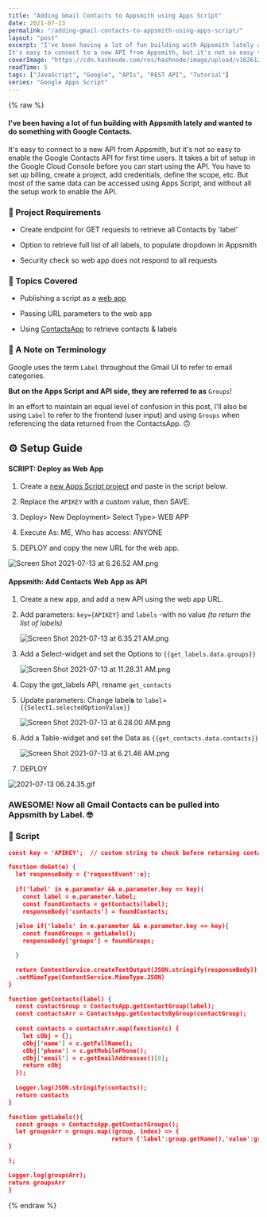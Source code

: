 ```yaml
---
title: "Adding Gmail Contacts to Appsmith using Apps Script"
date: 2021-07-13
permalink: "/adding-gmail-contacts-to-appsmith-using-apps-script/"
layout: "post"
excerpt: "I've been having a lot of fun building with Appsmith lately and wanted to do something with Google Contacts.
It's easy to connect to a new API from Appsmith, but it's not so easy to enable the Google Contacts API for first time users. It takes a bit ..."
coverImage: "https://cdn.hashnode.com/res/hashnode/image/upload/v1626120023386/7E3ShXxC2i.png"
readTime: 5
tags: ["JavaScript", "Google", "APIs", "REST API", "Tutorial"]
series: "Google Apps Script"
---
```


{% raw %}
#### I've been having a lot of fun building with Appsmith lately and wanted to do something with Google Contacts.

It's easy to connect to a new API from Appsmith, but it's not so easy to enable the Google Contacts API for first time users. It takes a bit of setup in the Google Cloud Console before you can start using the API. You have to set up billing, create a project, add credentials, define the scope, etc. But most of the same data can be accessed using Apps Script, and without all the setup work to enable the API.

### 📐 Project Requirements

* Create endpoint for GET requests to retrieve all Contacts by 'label'
    
* Option to retrieve full list of all labels, to populate dropdown in Appsmith
    
* Security check so web app does not respond to all requests

### 📗 Topics Covered

* Publishing a script as a [web app](https://developers.google.com/apps-script/guides/web#request_parameters)
    
* Passing URL parameters to the web app
    
* Using [ContactsApp](https://developers.google.com/apps-script/reference/contacts/contacts-app) to retrieve contacts & labels

### 📌 A Note on Terminology

Google uses the term `Label` throughout the Gmail UI to refer to email categories.

**But on the Apps Script and API side, they are referred to as** `Groups`!

In an effort to maintain an equal level of confusion in this post, I'll also be using `Label` to refer to the frontend (user input) and using `Groups` when referencing the data returned from the ContactsApp. 🙃

## ⚙️ Setup Guide

#### SCRIPT: Deploy as Web App

1. Create a [new Apps Script project](https://www.script.new) and paste in the script below.
    
2. Replace the `APIKEY` with a custom value, then SAVE.
    
3. Deploy&gt; New Deployment&gt; Select Type&gt; WEB APP
    
4. Execute As: ME, Who has access: ANYONE
    
5. DEPLOY and copy the new URL for the web app.

![Screen Shot 2021-07-13 at 6.26.52 AM.png](https://cdn.hashnode.com/res/hashnode/image/upload/v1626172021727/2622fVNQK.png)

#### Appsmith: Add Contacts Web App as API

1. Create a new app, and add a new API using the web app URL.
    
2. Add parameters: `key={APIKEY}` and `labels` -with no value *(to return the list of labels)*
    
    ![Screen Shot 2021-07-13 at 6.35.21 AM.png](https://cdn.hashnode.com/res/hashnode/image/upload/v1626172547449/c3WTGGaoI.png)
    
3. Add a Select-widget and set the Options to `{{get_labels.data.groups}}`
    
    ![Screen Shot 2021-07-13 at 11.28.31 AM.png](https://cdn.hashnode.com/res/hashnode/image/upload/v1626190164946/JA3RR6BB9.png)
    
4. Copy the get\_labels API, rename `get_contacts`
    
5. Update parameters: Change label**s** to `label`\= `{{Select1.selectedOptionValue}}`
    
    ![Screen Shot 2021-07-13 at 6.28.00 AM.png](https://cdn.hashnode.com/res/hashnode/image/upload/v1626172089788/uKzOBveyJ.png)
    
6. Add a Table-widget and set the Data as `{{get_contacts.data.contacts}}`
    
    ![Screen Shot 2021-07-13 at 6.21.46 AM.png](https://cdn.hashnode.com/res/hashnode/image/upload/v1626172412376/_NUb_Wd15.png)
    
7. DEPLOY

![2021-07-13 06.24.35.gif](https://cdn.hashnode.com/res/hashnode/image/upload/v1626172426482/AdkX0UoZq.gif)

### AWESOME! Now all Gmail Contacts can be pulled into Appsmith by Label. 🤓

### 💾 Script

```json
const key = 'APIKEY';  // custom string to check before returning contacts

function doGet(e) {
  let responseBody = {'requestEvent':e};
  
  if('label' in e.parameter && e.parameter.key == key){
    const label = e.parameter.label;
    const foundContacts = getContacts(label);
    responseBody['contacts'] = foundContacts;
    
  }else if('labels' in e.parameter && e.parameter.key == key){
    const foundGroups = getLabels();
    responseBody['groups'] = foundGroups;

  }

  return ContentService.createTextOutput(JSON.stringify(responseBody))
  .setMimeType(ContentService.MimeType.JSON)
}

function getContacts(label) {
  const contactGroup = ContactsApp.getContactGroup(label); 
  const contactsArr = ContactsApp.getContactsByGroup(contactGroup);
  
  const contacts = contactsArr.map(function(c) {
    let cObj = {};
    cObj['name'] = c.getFullName();
    cObj['phone'] = c.getMobilePhone();
    cObj['email'] = c.getEmailAddresses()[0];
    return cObj
  });
  
  Logger.log(JSON.stringify(contacts));
  return contacts
}

function getLabels(){
  const groups = ContactsApp.getContactGroups();
  let groupsArr = groups.map((group, index) => {
                             return {'label':group.getName(),'value':group.getName()}
}

);

Logger.log(groupsArr);
return groupsArr
}
```
{% endraw %}